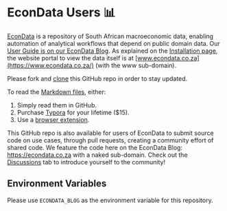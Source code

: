 # EconData Users 📊

[EconData](https://codera.co.za/econdata/) is a repository of South African macroeconomic data, enabling automation of analytical workflows that depend on public domain data. Our [User Guide is on our EconData Blog](https://econdata.co.za/user-guide). As explained on the [Installation page](https://econdata.co.za/user-guide/installation/), the website portal to view the data itself is at [www.econdata.co.za](https://www.econdata.co.za/) (with the www sub-domain).

Please fork and [clone](https://git-scm.com/downloads) this GitHub repo in order to stay updated.

To read the [Markdown files](./docs/), either:

1.  Simply read them in GitHub.
2.  Purchase [Typora](https://typora.io/) for your lifetime ($15).
3.  Use a [browser extension](https://chrome.google.com/webstore/detail/markdown-preview-plus/febilkbfcbhebfnokafefeacimjdckgl).

This GitHub repo is also available for users of EconData to submit source code on use cases, through pull requests, creating a community effort of shared code. We feature the code here on the EconData Blog: https://econdata.co.za with a naked sub-domain. Check out the [Discussions](https://github.com/coderaanalytics-projects/econdata-blog/discussions/1) tab to introduce yourself to the community!

## Environment Variables

Please use `ECONDATA_BLOG` as the environment variable for this repository.

